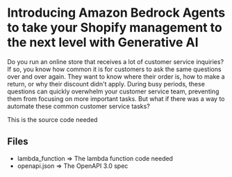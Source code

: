 # Introducing Amazon Bedrock Agents to take your Shopify management to the next level with Generative AI

Do you run an online store that receives a lot of customer service inquiries? If so, you know how common it is for customers to ask the same questions over and over again. They want to know where their order is, how to make a return, or why their discount didn't apply. During busy periods, these questions can quickly overwhelm your customer service team, preventing them from focusing on more important tasks. But what if there was a way to automate these common customer service tasks?

This is the source code needed


## Files

- lambda_function => The lambda function code needed
- openapi.json => The OpenAPI 3.0 spec


